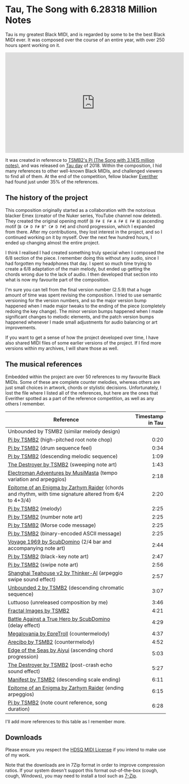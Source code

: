 # Tau, The Song with 6.28318 Million Notes

Tau is my greatest Black MIDI, and is regarded by some to be the best Black MIDI ever. It was composed over the course of an entire year, with over 250 hours spent working on it.

<iframe width="560" height="315" src="https://www.youtube.com/embed/b0gyQMJHQ78?si=2YABVzLupWzVPWKj" title="YouTube video player" frameborder="0" allow="accelerometer; autoplay; clipboard-write; encrypted-media; gyroscope; picture-in-picture; web-share" referrerpolicy="strict-origin-when-cross-origin" allowfullscreen></iframe>

It was created in reference to [TSMB2's Pi (The Song with 3.1415 million notes)](https://youtu.be/ZQ7ipUQoik8), and was released on [Tau day](https://en.wikipedia.org/wiki/Tau_(mathematics)#In_culture) of 2018. Within the composition, I hid many references to other well-known Black MIDIs, and challenged viewers to find all of them. At the end of the competition, fellow blacker [Everither](https://www.youtube.com/@Everither) had found just under 35% of the references.

## The history of the project

This composition originally started as a collaboration with the notorious blacker Emex (creator of the Nuker series, YouTube channel now deleted). They created the original opening motif (`B F# E F# A F# E F# B`) ascending motif (`B C# D F# B^ C# D F#`) and chord progression, which I expanded from there. After my contributions, they lost interest in the project, and so I continued working on it by myself. Over the next few hundred hours, I ended up changing almost the entire project.

I think I realised I had created something truly special when I composed the 6/8 section of the piece. I remember doing this without any audio, since I had forgotten my headphones that day. I spent so much time trying to create a 6/8 adaptation of the main melody, but ended up getting the chords wrong due to the lack of audio. I then developed that section into what is now my favourite part of the composition.

I'm sure you can tell from the final version number (2.5.9) that a huge amount of time was spent revising the composition. I tried to use semantic versioning for the version numbers, and so the major version bump happened when I made major tweaks to the ending of the piece (completely redoing the key change). The minor version bumps happened when I made significant changes to melodic elements, and the patch version bumps happened whenever I made small adjustments for audio balancing or art improvements.

If you want to get a sense of how the project developed over time, I have also shared MIDI files of some earlier versions of the project. If I find more versions within my archives, I will share those as well.

## The musical references

Embedded within the project are over 50 references to my favourite Black MIDIs. Some of these are complete counter melodies, whereas others are just small choices in artwork, chords or stylistic decisions. Unfortunately, I lost the file where I listed all of the references, but here are the ones that Everither spotted as a part of the reference competition, as well as any others I remember.

| Reference | Timestamp in Tau |
| - | -: | 
| Unbounded by TSMB2 (similar melody design) | |
| [Pi by TSMB2](https://youtu.be/ZQ7ipUQoik8) (high-pitched root note chop) | 0:20 |
| [Pi by TSMB2](https://youtu.be/ZQ7ipUQoik8) (drum sequence feel) | 0:34 |
| [Pi by TSMB2](https://youtu.be/ZQ7ipUQoik8) (descending melodic sequence) | 1:09 |
| [The Destroyer by TSMB2](https://youtu.be/Y778aWYmWNw) (sweeping note art) | 1:43 |
| [Electroman Adventures by MusiMasta](https://youtu.be/Km3lCsL_eHo) (tempo variation and arpeggios) | 2:18 |
| [Epitome of an Enigma by Zarhym Raider](https://youtu.be/bfSSnsUAI7o) (chords and rhythm, with time signature altered from 6/4 to 4+3/4) | 2:20 |
| [Pi by TSMB2](https://youtu.be/ZQ7ipUQoik8) (melody) | 2:25 |
| [Pi by TSMB2](https://youtu.be/ZQ7ipUQoik8) (number note art) | 2:25 |
| [Pi by TSMB2](https://youtu.be/ZQ7ipUQoik8) (Morse code message) | 2:25 |
| [Pi by TSMB2](https://youtu.be/ZQ7ipUQoik8) (binary-encoded ASCII message) | 2:25 |
| [Voyage 1969 by ScubDomino](https://youtu.be/FDcTAu9bx7c) (2/4 bar and accompanying note art) | 2:44 |
| [Pi by TSMB2](https://youtu.be/ZQ7ipUQoik8) (black-key note art) | 2:47 |
| [Pi by TSMB2](https://youtu.be/ZQ7ipUQoik8) (swipe note art) | 2:56 |
| [Shanghai Teahouse v2 by Thinker-AI](https://youtu.be/98Zpe9T-2bI) (arpeggio swipe sound effect) | 2:57 |
| [Unbounded 2 by TSMB2](https://youtu.be/W9LvdQubHdU) (descending chromatic sequence) | 3:07 |
| Luttuoso (unreleased composition by me) | 3:46 |
| [Fractal Images by TSMB2](https://youtu.be/1ckTRZyJdWQ) | 4:21 |
| [Battle Against a True Hero by ScubDomino](https://youtu.be/EBauM5sc3Xc) (delay effect) | 4:29 |
| [Megalovania by EpreTroll](https://youtu.be/PpDvm1X6zG0) (countermelody) | 4:37 |
| [Arecibo by TSMB2](https://youtu.be/jm31qOcXWt4) (countermelody) | 4:52 |
| [Edge of the Seas by Aiyui](https://youtu.be/2nVIzvVl2aQ) (ascending chord progression) | 5:03 |
| [The Destroyer by TSMB2](https://youtu.be/Y778aWYmWNw) (post-crash echo sound effect) | 5:27 |
| [Manifest by TSMB2](https://youtu.be/QnMPZ0oAQgw) (descending scale ending) | 6:11 |
| [Epitome of an Enigma by Zarhym Raider](https://youtu.be/bfSSnsUAI7o) (ending arpeggios) | 6:15 |
| [Pi by TSMB2](https://youtu.be/ZQ7ipUQoik8) (note count reference, song duration) | 6:28 |

I'll add more references to this table as I remember more.

## Downloads

Please ensure you respect the [HDSQ MIDI License](https://maddyguthridge.com/hdsq/license) if you intend to make use of my work.

Note that the downloads are in 7Zip format in order to improve compression ratios. If your system doesn't support this format out-of-the-box (cough, cough, Windows), you may need to install a tool such as [7-Zip](https://www.7-zip.org/).


